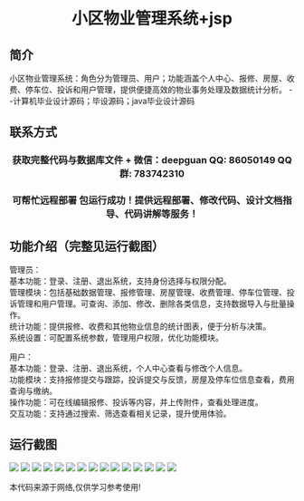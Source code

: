<p><h1 align="center">小区物业管理系统+jsp</h1></p>

## 简介
小区物业管理系统：角色分为管理员、用户；功能涵盖个人中心、报修、房屋、收费、停车位、投诉和用户管理，提供便捷高效的物业事务处理及数据统计分析。    --计算机毕业设计源码；毕设源码；java毕业设计源码


## 联系方式
<p><h3 align="center">获取完整代码与数据库文件 + 微信：deepguan QQ: 86050149 QQ群: 783742310</h3></p>
<p><h3 align="center">可帮忙远程部署 包运行成功！提供远程部署、修改代码、设计文档指导、代码讲解等服务！</h3></p>

## 功能介绍（完整见运行截图）
管理员：  
基本功能：登录、注册、退出系统，支持身份选择与权限分配。  
管理模块：包括基础数据管理、报修管理、房屋管理、收费管理、停车位管理、投诉管理和用户管理。可查询、添加、修改、删除各类信息，支持数据导入与批量操作。  
统计功能：提供报修、收费和其他物业信息的统计图表，便于分析与决策。  
系统设置：可配置系统参数，管理用户权限，优化功能模块。  

用户：  
基本功能：登录、注册、退出系统，个人中心查看与修改个人信息。  
功能模块：支持报修提交与跟踪，投诉提交与反馈，房屋及停车位信息查看，费用查询与缴纳。  
操作功能：可在线编辑报修、投诉等内容，并上传附件，查看处理进度。  
交互功能：支持通过搜索、筛选查看相关记录，提升使用体验。


## 运行截图
![](https://bs-1329754181.cos.ap-shanghai.myqcloud.com/ssm/XiaoQuWuYeGuanLiXiTongJsp/img/001.jpg)
![](https://bs-1329754181.cos.ap-shanghai.myqcloud.com/ssm/XiaoQuWuYeGuanLiXiTongJsp/img/002.jpg)
![](https://bs-1329754181.cos.ap-shanghai.myqcloud.com/ssm/XiaoQuWuYeGuanLiXiTongJsp/img/003.jpg)
![](https://bs-1329754181.cos.ap-shanghai.myqcloud.com/ssm/XiaoQuWuYeGuanLiXiTongJsp/img/004.jpg)
![](https://bs-1329754181.cos.ap-shanghai.myqcloud.com/ssm/XiaoQuWuYeGuanLiXiTongJsp/img/005.jpg)
![](https://bs-1329754181.cos.ap-shanghai.myqcloud.com/ssm/XiaoQuWuYeGuanLiXiTongJsp/img/006.jpg)
![](https://bs-1329754181.cos.ap-shanghai.myqcloud.com/ssm/XiaoQuWuYeGuanLiXiTongJsp/img/007.jpg)
![](https://bs-1329754181.cos.ap-shanghai.myqcloud.com/ssm/XiaoQuWuYeGuanLiXiTongJsp/img/008.jpg)
![](https://bs-1329754181.cos.ap-shanghai.myqcloud.com/ssm/XiaoQuWuYeGuanLiXiTongJsp/img/009.jpg)
![](https://bs-1329754181.cos.ap-shanghai.myqcloud.com/ssm/XiaoQuWuYeGuanLiXiTongJsp/img/010.jpg)
![](https://bs-1329754181.cos.ap-shanghai.myqcloud.com/ssm/XiaoQuWuYeGuanLiXiTongJsp/img/011.jpg)
![](https://bs-1329754181.cos.ap-shanghai.myqcloud.com/ssm/XiaoQuWuYeGuanLiXiTongJsp/img/012.jpg)
![](https://bs-1329754181.cos.ap-shanghai.myqcloud.com/ssm/XiaoQuWuYeGuanLiXiTongJsp/img/013.jpg)
![](https://bs-1329754181.cos.ap-shanghai.myqcloud.com/ssm/XiaoQuWuYeGuanLiXiTongJsp/img/014.jpg)
![](https://bs-1329754181.cos.ap-shanghai.myqcloud.com/ssm/XiaoQuWuYeGuanLiXiTongJsp/img/015.jpg)

<p>本代码来源于网络,仅供学习参考使用!</p>
